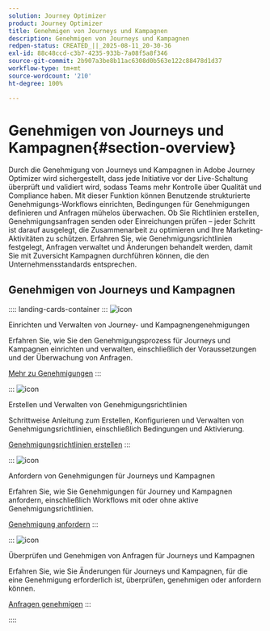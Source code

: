 ```yaml
---
solution: Journey Optimizer
product: Journey Optimizer
title: Genehmigen von Journeys und Kampagnen
description: Genehmigen von Journeys und Kampagnen
redpen-status: CREATED_||_2025-08-11_20-30-36
exl-id: 88c48ccd-c3b7-4235-933b-7a08f5a8f346
source-git-commit: 2b907a3be8b11ac6308d0b563e122c88478d1d37
workflow-type: tm+mt
source-wordcount: '210'
ht-degree: 100%

---
```


# Genehmigen von Journeys und Kampagnen{#section-overview}

Durch die Genehmigung von Journeys und Kampagnen in Adobe Journey Optimizer wird sichergestellt, dass jede Initiative vor der Live-Schaltung überprüft und validiert wird, sodass Teams mehr Kontrolle über Qualität und Compliance haben. Mit dieser Funktion können Benutzende strukturierte Genehmigungs-Workflows einrichten, Bedingungen für Genehmigungen definieren und Anfragen mühelos überwachen. Ob Sie Richtlinien erstellen, Genehmigungsanfragen senden oder Einreichungen prüfen – jeder Schritt ist darauf ausgelegt, die Zusammenarbeit zu optimieren und Ihre Marketing-Aktivitäten zu schützen. Erfahren Sie, wie Genehmigungsrichtlinien festgelegt, Anfragen verwaltet und Änderungen behandelt werden, damit Sie mit Zuversicht Kampagnen durchführen können, die den Unternehmensstandards entsprechen.

## Genehmigen von Journeys und Kampagnen

:::: landing-cards-container
:::
![icon](https://cdn.experienceleague.adobe.com/icons/book.svg?lang=de)

Einrichten und Verwalten von Journey- und Kampagnengenehmigungen

Erfahren Sie, wie Sie den Genehmigungsprozess für Journeys und Kampagnen einrichten und verwalten, einschließlich der Voraussetzungen und der Überwachung von Anfragen.

[Mehr zu Genehmigungen](../using/test-approve/gs-approval.md)
:::

:::
![icon](https://cdn.experienceleague.adobe.com/icons/gear.svg?lang=de)

Erstellen und Verwalten von Genehmigungsrichtlinien

Schrittweise Anleitung zum Erstellen, Konfigurieren und Verwalten von Genehmigungsrichtlinien, einschließlich Bedingungen und Aktivierung.

[Genehmigungsrichtlinien erstellen](../using/test-approve/approval-policies.md)
:::

:::
![icon](https://cdn.experienceleague.adobe.com/icons/list-check.svg)

Anfordern von Genehmigungen für Journeys und Kampagnen

Erfahren Sie, wie Sie Genehmigungen für Journey und Kampagnen anfordern, einschließlich Workflows mit oder ohne aktive Genehmigungsrichtlinien.

[Genehmigung anfordern](../using/test-approve/request-approval.md)
:::

:::
![icon](https://cdn.experienceleague.adobe.com/icons/shield-halved.svg?lang=de)

Überprüfen und Genehmigen von Anfragen für Journeys und Kampagnen

Erfahren Sie, wie Sie Änderungen für Journeys und Kampagnen, für die eine Genehmigung erforderlich ist, überprüfen, genehmigen oder anfordern können.

[Anfragen genehmigen](../using/test-approve/review-approve-request.md)
:::

::::
